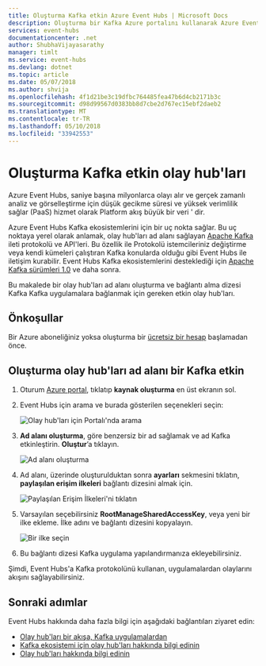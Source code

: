 ```yaml
---
title: Oluşturma Kafka etkin Azure Event Hubs | Microsoft Docs
description: Oluşturma bir Kafka Azure portalını kullanarak Azure Event Hubs ad etkin
services: event-hubs
documentationcenter: .net
author: ShubhaVijayasarathy
manager: timlt
ms.service: event-hubs
ms.devlang: dotnet
ms.topic: article
ms.date: 05/07/2018
ms.author: shvija
ms.openlocfilehash: 4f1d21be3c19dfbc764485fea47b6d4cb2171b3c
ms.sourcegitcommit: d98d99567d0383bb8d7cbe2d767ec15ebf2daeb2
ms.translationtype: MT
ms.contentlocale: tr-TR
ms.lasthandoff: 05/10/2018
ms.locfileid: "33942553"
---
```

# <a name="create-kafka-enabled-event-hubs"></a>Oluşturma Kafka etkin olay hub'ları

Azure Event Hubs, saniye başına milyonlarca olayı alır ve gerçek zamanlı analiz ve görselleştirme için düşük gecikme süresi ve yüksek verimlilik sağlar (PaaS) hizmet olarak Platform akış büyük bir veri ' dir.

Azure Event Hubs Kafka ekosistemlerini için bir uç nokta sağlar. Bu uç noktaya yerel olarak anlamak, olay hub'ları ad alanı sağlayan [Apache Kafka](https://kafka.apache.org/intro) ileti protokolü ve API'leri. Bu özellik ile Protokolü istemcileriniz değiştirme veya kendi kümeleri çalıştıran Kafka konularda olduğu gibi Event Hubs ile iletişim kurabilir. Event Hubs Kafka ekosistemlerini desteklediği için [Apache Kafka sürümleri 1.0](https://kafka.apache.org/10/documentation.html) ve daha sonra.

Bu makalede bir olay hub'ları ad alanı oluşturma ve bağlantı alma dizesi Kafka Kafka uygulamalara bağlanmak için gereken etkin olay hub'ları.

## <a name="prerequisites"></a>Önkoşullar

Bir Azure aboneliğiniz yoksa oluşturma bir [ücretsiz bir hesap](https://azure.microsoft.com/free/?ref=microsoft.com&utm_source=microsoft.com&utm_medium=docs&utm_campaign=visualstudio) başlamadan önce.

## <a name="create-a-kafka-enabled-event-hubs-namespace"></a>Oluşturma olay hub'ları ad alanı bir Kafka etkin

1. Oturum [Azure portal][Azure portal], tıklatıp **kaynak oluşturma** en üst ekranın sol.

2. Event Hubs için arama ve burada gösterilen seçenekleri seçin:
    
    ![Olay hub'ları için Portalı'nda arama](./media/event-hubs-create-kafka-enabled/event-hubs-create-event-hubs.png)
 
3. **Ad alanı oluşturma**, göre benzersiz bir ad sağlamak ve ad Kafka etkinleştirin. **Oluştur**’a tıklayın.
    
    ![Ad alanı oluşturma](./media/event-hubs-create-kafka-enabled/create-kafka-namespace.png)
 
4. Ad alanı, üzerinde oluşturulduktan sonra **ayarları** sekmesini tıklatın, **paylaşılan erişim ilkeleri** bağlantı dizesini almak için.

    ![Paylaşılan Erişim İlkeleri'ni tıklatın](./media/event-hubs-create/create-event-hub7.png)

5. Varsayılan seçebilirsiniz **RootManageSharedAccessKey**, veya yeni bir ilke ekleme. İlke adını ve bağlantı dizesini kopyalayın. 
    
    ![Bir ilke seçin](./media/event-hubs-create/create-event-hub8.png)
 
6. Bu bağlantı dizesi Kafka uygulama yapılandırmanıza ekleyebilirsiniz.

Şimdi, Event Hubs'a Kafka protokolünü kullanan, uygulamalardan olaylarını akışını sağlayabilirsiniz.

## <a name="next-steps"></a>Sonraki adımlar

Event Hubs hakkında daha fazla bilgi için aşağıdaki bağlantıları ziyaret edin:

* [Olay hub'ları bir akışa, Kafka uygulamalardan](event-hubs-quickstart-kafka-enabled-event-hubs.md)
* [Kafka ekosistemi için olay hub'ları hakkında bilgi edinin](event-hubs-for-kafka-ecosystem-overview.md)
* [Olay hub'ları hakkında bilgi edinin](event-hubs-what-is-event-hubs.md)


[Azure portal]: https://portal.azure.com/
